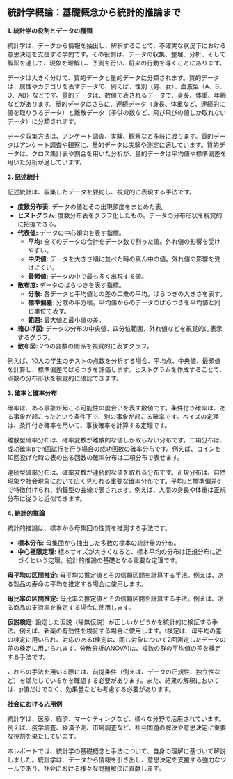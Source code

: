 ## 統計学概論：基礎概念から統計的推論まで

**1. 統計学の役割とデータの種類**

統計学は、データから情報を抽出し、解釈することで、不確実な状況下における意思決定を支援する学問です。その役割は、データの収集、整理、分析、そして解釈を通して、現象を理解し、予測を行い、将来の行動を導くことにあります。

データは大きく分けて、質的データと量的データに分類されます。質的データは、属性やカテゴリを表すデータで、例えば、性別（男、女）、血液型（A、B、O、AB）などです。量的データは、数値で表されるデータで、身長、体重、年齢などがあります。量的データはさらに、連続データ（身長、体重など、連続的に値を取りうるデータ）と離散データ（子供の数など、飛び飛びの値しか取れないデータ）に分類されます。

データ収集方法は、アンケート調査、実験、観察など多岐に渡ります。質的データはアンケート調査や観察に、量的データは実験や測定に適しています。質的データは、クロス集計表や割合を用いた分析が、量的データは平均値や標準偏差を用いた分析が適しています。


**2. 記述統計**

記述統計は、収集したデータを要約し、視覚的に表現する手法です。

* **度数分布表:** データの値とその出現頻度をまとめた表。
* **ヒストグラム:** 度数分布表をグラフ化したもの。データの分布形状を視覚的に把握できる。
* **代表値:** データの中心傾向を表す指標。
    * **平均:** 全てのデータの合計をデータ数で割った値。外れ値の影響を受けやすい。
    * **中央値:** データを大きさ順に並べた時の真ん中の値。外れ値の影響を受けにくい。
    * **最頻値:** データの中で最も多く出現する値。
* **散布度:** データのばらつきを表す指標。
    * **分散:** 各データと平均値との差の二乗の平均。ばらつきの大きさを表す。
    * **標準偏差:** 分散の平方根。平均値からのデータのばらつきを平均値と同じ単位で表す。
    * **範囲:** 最大値と最小値の差。
* **箱ひげ図:** データの分布の中央値、四分位範囲、外れ値などを視覚的に表示するグラフ。
* **散布図:** 2つの変数の関係を視覚的に表すグラフ。


例えば、10人の学生のテストの点数を分析する場合、平均点、中央値、最頻値を計算し、標準偏差でばらつきを評価します。ヒストグラムを作成することで、点数の分布形状を視覚的に確認できます。


**3. 確率と確率分布**

確率は、ある事象が起こる可能性の度合いを表す数値です。条件付き確率は、ある事象が起こったという条件下で、別の事象が起こる確率です。ベイズの定理は、条件付き確率を用いて、事後確率を計算する定理です。

離散型確率分布は、確率変数が離散的な値しか取らない分布です。二項分布は、成功確率pでn回試行を行う場合の成功回数の確率分布です。例えば、コインを10回投げた時の表の出る回数の確率分布は二項分布で表せます。

連続型確率分布は、確率変数が連続的な値を取れる分布です。正規分布は、自然現象や社会現象において広く見られる重要な確率分布です。平均μと標準偏差σで特徴付けられ、釣鐘型の曲線で表されます。例えば、人間の身長や体重は正規分布に従うと近似できます。


**4. 統計的推論**

統計的推論は、標本から母集団の性質を推測する手法です。

* **標本分布:** 母集団から抽出した多数の標本の統計量の分布。
* **中心極限定理:** 標本サイズが大きくなると、標本平均の分布は正規分布に近づくという定理。統計的推論の基礎となる重要な定理です。

**母平均の区間推定:** 母平均の推定値とその信頼区間を計算する手法。例えば、ある製品の寿命の平均を推定する場合に使用します。

**母比率の区間推定:** 母比率の推定値とその信頼区間を計算する手法。例えば、ある商品の支持率を推定する場合に使用します。

**仮説検定:** 設定した仮説（帰無仮説）が正しいかどうかを統計的に検証する手法。例えば、新薬の有効性を検証する場合に使用します。t検定は、母平均の差の検定に用いられ、対応のあるt検定は、同じ対象について2回測定したデータの差の検定に用いられます。分散分析(ANOVA)は、複数の群の平均値の差を検定する手法です。


これらの手法を用いる際には、前提条件（例えば、データの正規性、独立性など）を満たしているかを確認する必要があります。また、結果の解釈においては、p値だけでなく、効果量なども考慮する必要があります。


**社会における応用例**

統計学は、医療、経済、マーケティングなど、様々な分野で活用されています。例えば、疫学調査、経済予測、市場調査など、社会問題の解決や意思決定に重要な役割を果たしています。


本レポートでは、統計学の基礎概念と手法について、自身の理解に基づいて解説しました。統計学は、データから情報を引き出し、意思決定を支援する強力なツールであり、社会における様々な問題解決に貢献します。
